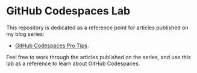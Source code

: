 # GitHub Codespaces Lab

This repository is dedicated as a reference point for articles published on my blog series:

- [GitHub Codespaces Pro Tips](https://dev.to/pwd9000/series/19195).  

Feel free to work through the articles published on the series, and use this lab as a reference to learn about GitHub Codespaces.
